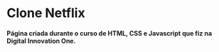 # Clone Netflix
#### Página criada durante o curso de HTML, CSS e Javascript que fiz na Digital Innovation One.